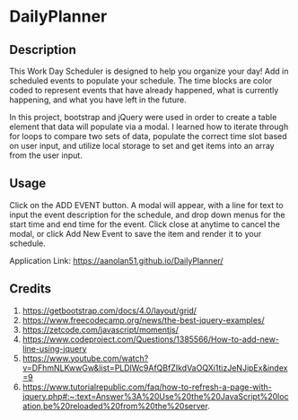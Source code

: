 # DailyPlanner

## Description
This Work Day Scheduler is designed to help you organize your day! Add in scheduled events to populate your schedule. The time blocks are color coded to represent events that have already happened, what is currently happening, and what you have left in the future.

In this project, bootstrap and jQuery were used in order to create a table element that data will populate via a modal. I learned how to iterate through for loops to compare two sets of data, populate the correct time slot based on user input, and utilize local storage to set and get items into an array from the user input.

## Usage
Click on the ADD EVENT button. A modal will appear, with a line for text to input the event description for the schedule, and drop down menus for the start time and end time for the event. Click close at anytime to cancel the modal, or click Add New Event to save the item and render it to your schedule.

Application Link: https://aanolan51.github.io/DailyPlanner/

## Credits
1. https://getbootstrap.com/docs/4.0/layout/grid/
2. https://www.freecodecamp.org/news/the-best-jquery-examples/
3. https://zetcode.com/javascript/momentjs/
4. https://www.codeproject.com/Questions/1385566/How-to-add-new-line-using-jquery
5. https://www.youtube.com/watch?v=DFhmNLKwwGw&list=PLDlWc9AfQBfZIkdVaOQXi1tizJeNJipEx&index=9
6. https://www.tutorialrepublic.com/faq/how-to-refresh-a-page-with-jquery.php#:~:text=Answer%3A%20Use%20the%20JavaScript%20location,be%20reloaded%20from%20the%20server.